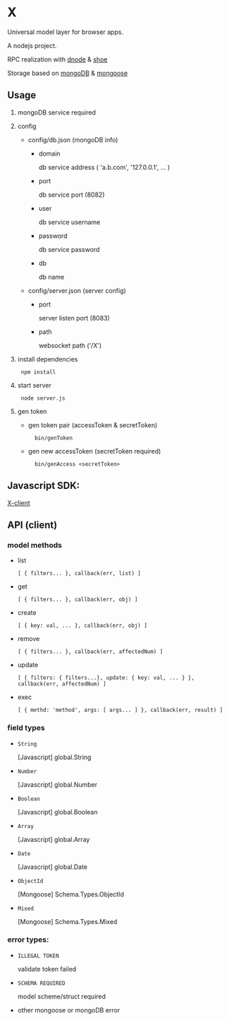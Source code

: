 X
=

Universal model layer for browser apps.

A nodejs project.

RPC realization with [dnode](https://github.com/substack/dnode) & [shoe](https://github.com/substack/shoe)

Storage based on [mongoDB](http://www.mongodb.org/) & [mongoose](http://mongoosejs.com/)

## Usage

1. mongoDB service required

2. config

	* config/db.json (mongoDB info)

		* domain

			db service address ( 'a.b.com', '127.0.0.1', ... )

		* port

			db service port (8082)

		* user

			db service username

		* password

			db service password

		* db

			db name

	* config/server.json (server config)

		* port

			server listen port (8083)

		* path

			websocket path ('/X')

3. install dependencies

		npm install

4. start server

		node server.js

5. gen token

	* gen token pair (accessToken & secretToken)

			bin/genToken

	* gen new accessToken (secretToken required)

			bin/genAccess <secretToken>

## Javascript SDK:

[X-client](https://github.com/nighca/X-client)

## API (client)

### model methods

* list

	`[ { filters... }, callback(err, list) ]`

* get

	`[ { filters... }, callback(err, obj) ]`

* create

	`[ { key: val, ... }, callback(err, obj) ]`

* remove

	`[ { filters... }, callback(err, affectedNum) ]`

* update

	`[ { filters: { filters...}, update: { key: val, ... } }, callback(err, affectedNum) ]`

* exec

	`[ { methd: 'method', args: [ args... ] }, callback(err, result) ]`

### field types

* `String`

	[Javascript] global.String

* `Number`

	[Javascript] global.Number

* `Boolean`

	[Javascript] global.Boolean

* `Array`

	[Javascript] global.Array

* `Date`

	[Javascript] global.Date

* `ObjectId`

	[Mongoose] Schema.Types.ObjectId

* `Mixed`

	[Mongoose] Schema.Types.Mixed


### error types:

* `ILLEGAL TOKEN`

	validate token failed

* `SCHEMA REQUIRED`

	model scheme/struct required

* other mongoose or mongoDB error